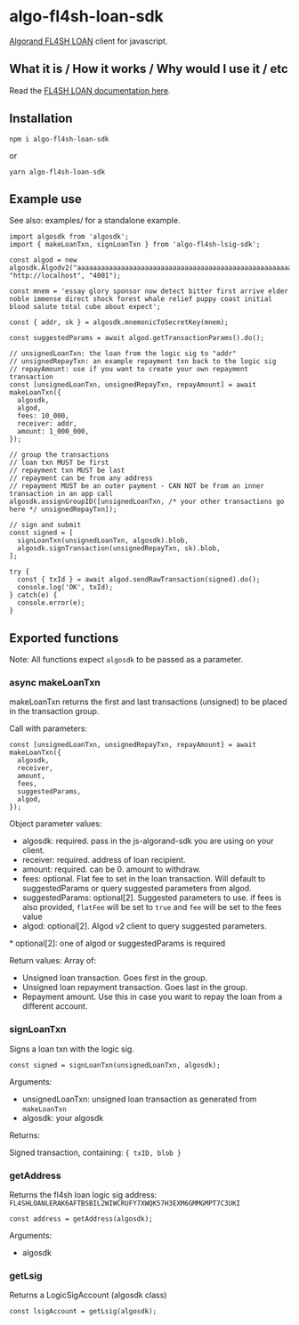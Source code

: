 # algo-fl4sh-loan-sdk

[Algorand FL4SH LOAN](https://github.com/d13co/algo-FL4SH-LOAN-lsig) client for javascript.

## What it is / How it works / Why would I use it / etc

Read the [FL4SH LOAN documentation here](https://github.com/d13co/algo-FL4SH-LOAN-lsig).

## Installation

```
npm i algo-fl4sh-loan-sdk
```

or

```
yarn algo-fl4sh-loan-sdk
```

## Example use

See also: examples/ for a standalone example.

```
import algosdk from 'algosdk';
import { makeLoanTxn, signLoanTxn } from 'algo-fl4sh-lsig-sdk';

const algod = new algosdk.Algodv2("aaaaaaaaaaaaaaaaaaaaaaaaaaaaaaaaaaaaaaaaaaaaaaaaaaaaaaaaaaaaaaaa", "http://localhost", "4001");

const mnem = 'essay glory sponsor now detect bitter first arrive elder noble immense direct shock forest whale relief puppy coast initial blood salute total cube about expect';

const { addr, sk } = algosdk.mnemonicToSecretKey(mnem);

const suggestedParams = await algod.getTransactionParams().do();

// unsignedLoanTxn: the loan from the logic sig to "addr"
// unsignedRepayTxn: an example repayment txn back to the logic sig
// repayAmount: use if you want to create your own repayment transaction
const [unsignedLoanTxn, unsignedRepayTxn, repayAmount] = await makeLoanTxn({
  algosdk,
  algod, 
  fees: 10_000,
  receiver: addr,
  amount: 1_000_000,
});

// group the transactions
// loan txn MUST be first
// repayment txn MUST be last
// repayment can be from any address
// repayment MUST be an outer payment - CAN NOT be from an inner transaction in an app call
algosdk.assignGroupID([unsignedLoanTxn, /* your other transactions go here */ unsignedRepayTxn]);

// sign and submit
const signed = [
  signLoanTxn(unsignedLoanTxn, algosdk).blob,
  algosdk.signTransaction(unsignedRepayTxn, sk).blob,
];

try {
  const { txId } = await algod.sendRawTransaction(signed).do();
  console.log('OK', txId);
} catch(e) {
  console.error(e);
}
```

## Exported functions

Note: All functions expect `algosdk` to be passed as a parameter.

### async makeLoanTxn

makeLoanTxn returns the first and last transactions (unsigned) to be placed in the transaction group.

Call with parameters: 

```
const [unsignedLoanTxn, unsignedRepayTxn, repayAmount] = await makeLoanTxn({
  algosdk,
  receiver,
  amount,
  fees,
  suggestedParams,
  algod,
});
```

Object parameter values: 

- algosdk: required. pass in the js-algorand-sdk you are using on your client.
- receiver: required. address of loan recipient.
- amount: required. can be 0. amount to withdraw.
- fees: optional. Flat fee to set in the loan transaction. Will default to suggestedParams or query suggested parameters from algod.
- suggestedParams: optional[2]. Suggested parameters to use. if fees is also provided, `flatFee` will be set to `true` and `fee` will be set to the fees value
- algod: optional[2]. Algod v2 client to query suggested parameters.

\* optional[2]: one of algod or suggestedParams is required

Return values: Array of:

- Unsigned loan transaction. Goes first in the group.
- Unsigned loan repayment transaction. Goes last in the group.
- Repayment amount. Use this in case you want to repay the loan from a different account.

### signLoanTxn

Signs a loan txn with the logic sig.

```
const signed = signLoanTxn(unsignedLoanTxn, algosdk);
```

Arguments:

- unsignedLoanTxn: unsigned loan transaction as generated from `makeLoanTxn`
- algosdk: your algosdk

Returns:

Signed transaction, containing: `{ txID, blob }`

### getAddress

Returns the fl4sh loan logic sig address: `FL4SHLOANLERAK6AFTBSBIL2WIWCRUFY7XWQK57H3EXM6GMMGMPT7C3UKI`

```
const address = getAddress(algosdk);
```

Arguments: 

- algosdk

### getLsig

Returns a LogicSigAccount (algosdk class)

```
const lsigAccount = getLsig(algosdk);
```

